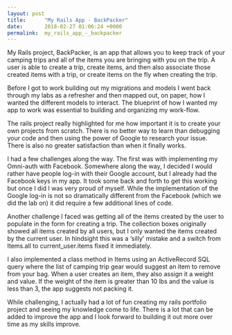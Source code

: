 ```yaml
---
layout: post
title:      "My Rails App - BackPacker"
date:       2018-02-27 01:06:24 +0000
permalink:  my_rails_app_-_backpacker
---
```



My Rails project, BackPacker, is an app that allows you to keep track of your camping trips and all of the items you are bringing with you on the trip. A user is able to create a trip, create items, and then also associate those created items with a trip, or create items on the fly when creating the trip.

Before I got to work building out my migrations and models I went back through my labs as a refresher and then mapped out, on paper, how I wanted the different models to interact. The blueprint of how I wanted my app to work was essential to building and organizing my work-flow.

The rails project really highlighted for me how important it is to create your own projects from scratch. There is no better way to learn than debugging your code and then using the power of Google to research your issue. There is also no greater satisfaction than when it finally works.

I had a few challenges along the way. The first was with implementing my Omni-auth with Facebook. Somewhere along the way, I decided I would rather have people log-in with their Google account, but I already had the Facebook keys in my app. It took some back and forth to get this working but once I did I was very proud of myself. While the implementation of the Google log-in is not so dramatically different from the Facebook (which we did the lab on) it did require a few additional lines of code.

Another challenge I faced was getting all of the items created by the user to populate in the form for creating a trip. The collection boxes originally showed all items created by all users, but I only wanted the items created by the current user. In hindsight this was a ‘silly’ mistake and a switch from Items.all to current_user.items fixed it immediately.

I also implemented a class method in Items using an ActiveRecord SQL query where the list of camping trip gear would suggest an item to remove from your bag. When a user creates an item, they also assign it a weight and value. If the weight of the item is greater than 10 lbs and the value is less than 3, the app suggests not packing it.

While challenging, I actually had a lot of fun creating my rails portfolio project and seeing my knowledge come to life. There is a lot that can be added to improve the app and I look forward to building it out more over time as my skills improve.


